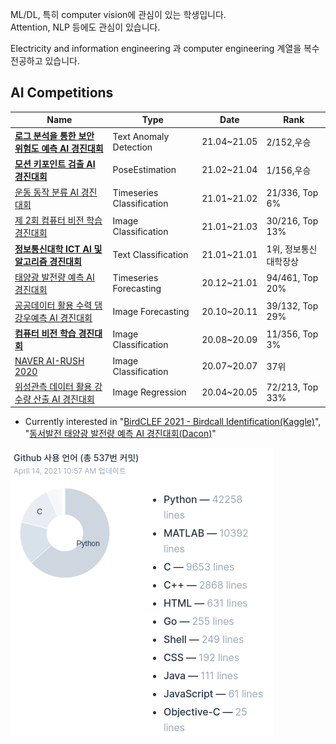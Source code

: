 ML/DL, 특히 computer vision에 관심이 있는 학생입니다.  
Attention, NLP 등에도 관심이 있습니다.

Electricity and information engineering 과 computer engineering 계열을 복수전공하고 있습니다.

## AI Competitions

|Name|Type|Date|Rank|
|---|---|---|---|
|<a href="https://dacon.io/competitions/official/235717/codeshare/2674" target="_blank"><b>로그 분석을 통한 보안 위험도 예측 AI 경진대회</b></a>|Text Anomaly Detection|21.04~21.05|2/152,우승|
|<a href="https://dacon.io/competitions/official/235701/overview/description" target="_blank"><b>모션 키포인트 검출 AI 경진대회</b></a>|PoseEstimation|21.02~21.04|1/156,우승|
|<a href="https://dacon.io/competitions/official/235689/overview/description" target="_blank">운동 동작 분류 AI 경진대회</a>|Timeseries Classification|21.01~21.02|21/336, Top 6%|
|<a href="https://dacon.io/competitions/official/235697/overview/description" target="_blank">제 2회 컴퓨터 비전 학습 경진대회</a>|Image Classification|21.01~21.03|30/216, Top 13%|
|<a href="https://programmers.co.kr/competitions/747/2021-seoultech-cse-challenge" target="_blank"><b>정보통신대학 ICT AI 및 알고리즘 경진대회</b></a>|Text Classification|21.01~21.01|1위, 정보통신대학장상|
|<a href="https://dacon.io/competitions/official/235680/overview/description" target="_blank">태양광 발전량 예측 AI 경진대회</a>|Timeseries Forecasting|20.12~21.01|94/461, Top 20%|
|<a href="https://dacon.io/competitions/official/235646/overview/description" target="_blank">공공데이터 활용 수력 댐 강우예측 AI 경진대회</a>|Image Forecasting|20.10~20.11|39/132, Top 29%|
|<a href="https://dacon.io/competitions/official/235626/overview/description" target="_blank"><b>컴퓨터 비전 학습 경진대회</b></a>|Image Classification|20.08~20.09|11/356, Top 3%|
|<a href="https://campaign.naver.com/airush/" target="_blank">NAVER AI-RUSH 2020</a>|Image Classification|20.07~20.07|37위|
|<a href="https://dacon.io/competitions/official/235591/overview/description" target="_blank">위성관측 데이터 활용 강수량 산출 AI 경진대회</a>|Image Regression|20.04~20.05|72/213, Top 33%|

* Currently interested in "[BirdCLEF 2021 - Birdcall Identification(Kaggle)](https://www.kaggle.com/c/birdclef-2021)", "[동서발전 태양광 발전량 예측 AI 경진대회(Dacon)](https://dacon.io/competitions/official/235720/overview/description)"

<!--
![ProfileCounter](https://komarev.com/ghpvc/?username=kitsunetic&color=green)  
From 2020.12.28.
-->

<!--
[![Kitsunetic's GitHub stats](https://github-readme-stats.vercel.app/api?username=kitsunetic&count_private=false)](https://github.com/anuraghazra/github-readme-stats)
-->

![](./img/stat2021-04-14.png)

<!--
[![Top Langs](https://github-readme-stats.vercel.app/api/top-langs/?username=Kitsunetic&layout=compact&bg_color=30,F9A5FF,75C8FF&title_color=E9E9E9&text_color=E9E9E9)](https://github.com/anuraghazra/github-readme-stats)
-->
<!-- Why verilog is first place?? -->
